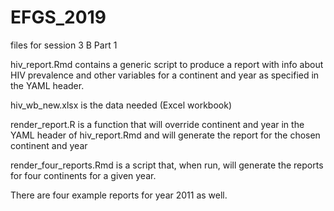 # EFGS_2019
files for session 3 B Part 1

hiv_report.Rmd contains a generic script to produce a report with info about HIV prevalence and other variables for a continent and year as specified in the YAML header.

hiv_wb_new.xlsx is the data needed (Excel workbook)

render_report.R is a function that will override continent and year in the YAML header of hiv_report.Rmd and will generate the report for the chosen continent and year

render_four_reports.Rmd is a script that, when run, will generate the reports for four continents for a given year.

There are four example reports for year 2011 as well.
